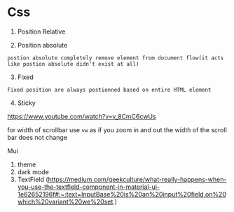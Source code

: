 # Css

1. Position Relative
<!-- top right left bottem gets activated
and if you apply above property the content to which it is applied will overflow the other content while content which it is overflowing will stay in it position

\*\*
you will never appply above things in position: relative
-->

2. Position absolute

```
postion absolute completely remove element from document flow(it acts like postion absolute didn't exist at all)
```

3. Fixed

```
Fixed position are always postionned based on entire HTML element
```

4. Sticky

<!--  -->

https://www.youtube.com/watch?v=v_8CmC6cwUs

for width of scrollbar use `vw` as if you zoom in and out the width of the scroll bar does not change

<!--  -->

Mui

1. theme
2. dark mode
3. TextField (https://medium.com/geekculture/what-really-happens-when-you-use-the-textfield-component-in-material-ui-1e62652196f#:~:text=InputBase%20is%20an%20input%20field,on%20which%20variant%20we%20set.)
